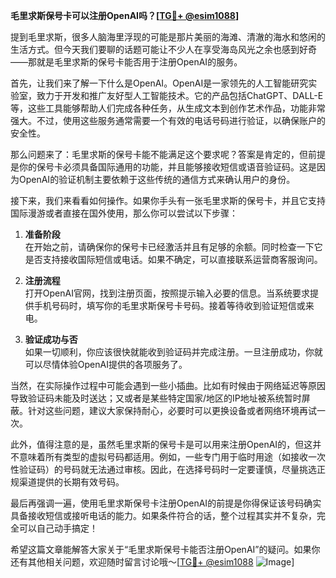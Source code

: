 **毛里求斯保号卡可以注册OpenAI吗？[[TG💪+ @esim1088](https://t.me/s/esim1088)]**

提到毛里求斯，很多人脑海里浮现的可能是那片美丽的海滩、清澈的海水和悠闲的生活方式。但今天我们要聊的话题可能让不少人在享受海岛风光之余也感到好奇——那就是毛里求斯的保号卡能否用于注册OpenAI的服务。

首先，让我们来了解一下什么是OpenAI。OpenAI是一家领先的人工智能研究实验室，致力于开发和推广友好型人工智能技术。它的产品包括ChatGPT、DALL-E等，这些工具能够帮助人们完成各种任务，从生成文本到创作艺术作品，功能非常强大。不过，使用这些服务通常需要一个有效的电话号码进行验证，以确保账户的安全性。

那么问题来了：毛里求斯的保号卡能不能满足这个要求呢？答案是肯定的，但前提是你的保号卡必须具备国际通用的功能，并且能够接收短信或语音验证码。这是因为OpenAI的验证机制主要依赖于这些传统的通信方式来确认用户的身份。

接下来，我们来看看如何操作。如果你手头有一张毛里求斯的保号卡，并且它支持国际漫游或者直接在国外使用，那么你可以尝试以下步骤：

1. **准备阶段**  
   在开始之前，请确保你的保号卡已经激活并且有足够的余额。同时检查一下它是否支持接收国际短信或电话。如果不确定，可以直接联系运营商客服询问。

2. **注册流程**  
   打开OpenAI官网，找到注册页面，按照提示输入必要的信息。当系统要求提供手机号码时，填写你的毛里求斯保号卡号码。接着等待收到验证短信或来电。

3. **验证成功与否**  
   如果一切顺利，你应该很快就能收到验证码并完成注册。一旦注册成功，你就可以尽情体验OpenAI提供的各项服务了。

当然，在实际操作过程中可能会遇到一些小插曲。比如有时候由于网络延迟等原因导致验证码未能及时送达；又或者是某些特定国家/地区的IP地址被系统暂时屏蔽。针对这些问题，建议大家保持耐心，必要时可以更换设备或者网络环境再试一次。

此外，值得注意的是，虽然毛里求斯的保号卡是可以用来注册OpenAI的，但这并不意味着所有类型的虚拟号码都适用。例如，一些专门用于临时用途（如接收一次性验证码）的号码就无法通过审核。因此，在选择号码时一定要谨慎，尽量挑选正规渠道提供的长期有效号码。

最后再强调一遍，使用毛里求斯保号卡注册OpenAI的前提是你得保证该号码确实具备接收短信或接听电话的能力。如果条件符合的话，整个过程其实并不复杂，完全可以自己动手搞定！

希望这篇文章能解答大家关于“毛里求斯保号卡能否注册OpenAI”的疑问。如果你还有其他相关问题，欢迎随时留言讨论哦～[[TG💪+ @esim1088](https://t.me/s/esim1088) ![Image](https://i.postimg.cc/4NQfJmqS/Snipaste-2025-05-13-00-14-12.png)]